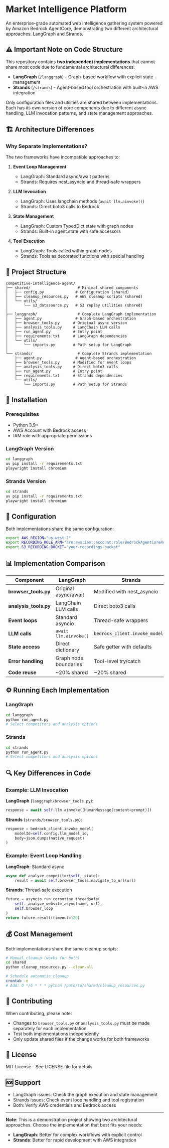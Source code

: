 # Market Intelligence Platform

An enterprise-grade automated web intelligence gathering system powered by Amazon Bedrock AgentCore, demonstrating two different architectural approaches: LangGraph and Strands.

## ⚠️ Important Note on Code Structure

This repository contains **two independent implementations** that cannot share most code due to fundamental architectural differences:

- **LangGraph** (`/langgraph`) - Graph-based workflow with explicit state management
- **Strands** (`/strands`) - Agent-based tool orchestration with built-in AWS integration

Only configuration files and utilities are shared between implementations. Each has its own version of core components due to different async handling, LLM invocation patterns, and state management approaches.

## 🏗️ Architecture Differences

### Why Separate Implementations?

The two frameworks have incompatible approaches to:

1. **Event Loop Management**
   - LangGraph: Standard async/await patterns
   - Strands: Requires nest_asyncio and thread-safe wrappers

2. **LLM Invocation**
   - LangGraph: Uses langchain methods (`await llm.ainvoke()`)
   - Strands: Direct boto3 calls to Bedrock

3. **State Management**
   - LangGraph: Custom TypedDict state with graph nodes
   - Strands: Built-in agent.state with safe accessors

4. **Tool Execution**
   - LangGraph: Tools called within graph nodes
   - Strands: Tools as decorated functions with special handling

## 📁 Project Structure

```
competitive-intelligence-agent/
├── shared/                     # Minimal shared components
│   ├── config.py              # Configuration (shared)
│   ├── cleanup_resources.py   # AWS cleanup scripts (shared)
│   └── utils/
│       └── s3_datasource.py   # S3 replay utilities (shared)
│
├── langgraph/                  # Complete LangGraph implementation
│   ├── agent.py               # Graph-based orchestration
│   ├── browser_tools.py      # Original async version
│   ├── analysis_tools.py     # LangChain LLM calls
│   ├── run_agent.py          # Entry point
│   ├── requirements.txt      # LangGraph dependencies
│   └── utils/
│       └── imports.py        # Path setup for LangGraph
│
└── strands/                    # Complete Strands implementation
    ├── agent.py               # Agent-based orchestration
    ├── browser_tools.py      # Modified for event loops
    ├── analysis_tools.py     # Direct boto3 calls
    ├── run_agent.py          # Entry point
    ├── requirements.txt      # Strands dependencies
    └── utils/
        └── imports.py        # Path setup for Strands
```

## 🚀 Installation

### Prerequisites
- Python 3.9+
- AWS Account with Bedrock access
- IAM role with appropriate permissions

### LangGraph Version
```bash
cd langgraph
uv pip install -r requirements.txt
playwright install chromium
```

### Strands Version
```bash
cd strands
uv pip install -r requirements.txt
playwright install chromium
```

## 🔧 Configuration

Both implementations share the same configuration:

```bash
export AWS_REGION="us-west-2"
export RECORDING_ROLE_ARN="arn:aws:iam::account:role/BedrockAgentCoreRole"
export S3_RECORDING_BUCKET="your-recordings-bucket"
```

## 📊 Implementation Comparison

| Component | LangGraph | Strands |
|-----------|-----------|---------|
| **browser_tools.py** | Original async/await | Modified with nest_asyncio |
| **analysis_tools.py** | LangChain LLM calls | Direct boto3 calls |
| **Event loops** | Standard asyncio | Thread-safe wrappers |
| **LLM calls** | `await llm.ainvoke()` | `bedrock_client.invoke_model()` |
| **State access** | Direct dictionary | Safe getter with defaults |
| **Error handling** | Graph node boundaries | Tool-level try/catch |
| **Code reuse** | ~20% shared | ~20% shared |

## ⚙️ Running Each Implementation

### LangGraph
```bash
cd langgraph
python run_agent.py
# Select competitors and analysis options
```

### Strands
```bash
cd strands  
python run_agent.py
# Select competitors and analysis options
```

## 🔍 Key Differences in Code

### Example: LLM Invocation

**LangGraph** (`langgraph/browser_tools.py`):
```python
response = await self.llm.ainvoke([HumanMessage(content=prompt)])
```

**Strands** (`strands/browser_tools.py`):
```python
response = bedrock_client.invoke_model(
    modelId=self.config.llm_model_id,
    body=json.dumps(native_request)
)
```

### Example: Event Loop Handling

**LangGraph**: Standard async
```python
async def analyze_competitor(self, state):
    result = await self.browser_tools.navigate_to_url(url)
```

**Strands**: Thread-safe execution
```python
future = asyncio.run_coroutine_threadsafe(
    self._analyze_website_async(name, url),
    self.browser_loop
)
return future.result(timeout=120)
```

## 💰 Cost Management

Both implementations share the same cleanup scripts:

```bash
# Manual cleanup (works for both)
cd shared
python cleanup_resources.py --clean-all

# Schedule automatic cleanup
crontab -e
# Add: 0 */6 * * * python /path/to/shared/cleanup_resources.py
```

## 🤝 Contributing

When contributing, please note:
- Changes to `browser_tools.py` or `analysis_tools.py` must be made separately for each implementation
- Test both implementations independently
- Only update shared files if the change works for both frameworks

## 📄 License

MIT License - See LICENSE file for details

## 🆘 Support

- LangGraph issues: Check the graph execution and state management
- Strands issues: Check event loop handling and tool registration
- Both: Verify AWS credentials and Bedrock access

---

**Note**: This is a demonstration project showing two architectural approaches. Choose the implementation that best fits your needs:
- **LangGraph**: Better for complex workflows with explicit control
- **Strands**: Better for rapid development with AWS integration